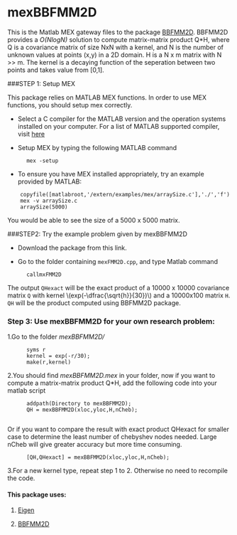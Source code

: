 mexBBFMM2D
==========

This is the Matlab MEX gateway files to the package [BBFMM2D](https://github.com/sivaramambikasaran/BBFMM2D).
BBFMM2D provides a *O(NlogN)* solution to compute matrix-matrix product Q*H, where Q is a covariance 
matrix of size NxN with a kernel, and N is the number of unknown values at points (x,y) in a 2D domain. 
H is a N x m matrix with N >> m. 
The kernel is a decaying function of the seperation between two points and takes value from [0,1].  

###STEP 1: Setup MEX

This package relies on MATLAB MEX functions. In order to use MEX functions, you should setup mex correctly.

- Select a C compiler for the MATLAB version and the operation systems installed on your computer. For a list of MATLAB supported compiler, visit [here](http://www.mathworks.com/support/sysreq/previous_releases.html)

- Setup MEX by typing the following MATLAB command

```
      mex -setup 
```

- To ensure you have MEX installed appropriately, try an example provided by MATLAB:

```
	copyfile([matlabroot,'/extern/examples/mex/arraySize.c'],'./','f')
	mex -v arraySize.c
	arraySize(5000)
```
You would be able to see the size of a 5000 x 5000 matrix.

###STEP2: Try the example problem given by mexBBFMM2D

- Download the package from this link.

- Go to the folder containing `mexFMM2D.cpp`, and type Matlab command  

```
      callmxFMM2D
```

The output `QHexact` will be the exact product of a 10000 x 10000 covariance matrix `Q` with kernel \\(exp(-\dfrac{\sqrt{h}}{30})\\) and a 10000x100 matrix `H`. `QH` will be the product computed using BBFMM2D package.  

### Step 3: Use mexBBFMM2D for your own research problem:

1.Go to the folder _mexBBFMM2D/_
```
      syms r
      kernel = exp(-r/30);
      make(r,kernel)
```
2.You should find _mexBBFMM2D.mex_ in your folder, now if you want to compute a matrix-matrix product Q*H, add the following 
code into your matlab script  

```
      addpath(Directory to mexBBFMM2D);
      QH = mexBBFMM2D(xloc,yloc,H,nCheb); 
      
```
  Or if you want to compare the result with exact product QHexact for smaller case to determine the least number of chebyshev nodes needed. Large nCheb will give greater accuracy but more time consuming.
```
      [QH,QHexact] = mexBBFMM2D(xloc,yloc,H,nCheb);
```
3.For a new kernel type, repeat step 1 to 2. Otherwise no need to recompile the code. 

#### This package uses:

1. [Eigen](http://eigen.tuxfamily.org/index.php?title=Main_Page)

2. [BBFMM2D](https://github.com/sivaramambikasaran/BBFMM2D)

<script type="text/javascript"
   src="http://cdn.mathjax.org/mathjax/latest/MathJax.js?config=TeX-AMS-MML_HTMLorMML"></script>
